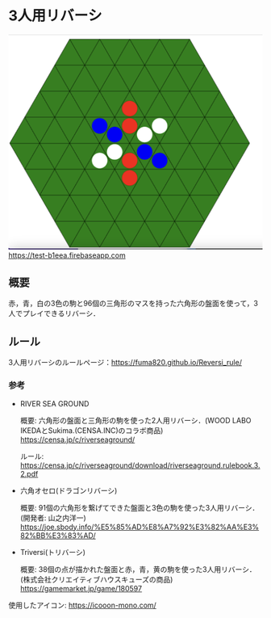 # 3人用リバーシ

![](./resource/patern_03.png)
https://test-b1eea.firebaseapp.com

## 概要

赤，青，白の3色の駒と96個の三角形のマスを持った六角形の盤面を使って，3人でプレイできるリバーシ．

## ルール

3人用リバーシのルールページ：https://fuma820.github.io/Reversi_rule/

### 参考

- RIVER SEA GROUND

    概要: 六角形の盤面と三角形の駒を使った2人用リバーシ．(WOOD LABO IKEDAとSukima.(CENSA.INC)のコラボ商品)
https://censa.jp/c/riverseaground/

    ルール: https://censa.jp/c/riverseaground/download/riverseaground.rulebook.3.2.pdf

- 六角オセロ(ドラゴンリバーシ)

    概要: 91個の六角形を繋げてできた盤面と3色の駒を使った3人用リバーシ．(開発者: 山之内洋一)
https://joe.sbody.info/%E5%85%AD%E8%A7%92%E3%82%AA%E3%82%BB%E3%83%AD/

- Triversi(トリバーシ)

    概要: 38個の点が描かれた盤面と赤，青，黄の駒を使った3人用リバーシ．(株式会社クリエイティブハウスキューズの商品)
https://gamemarket.jp/game/180597

使用したアイコン: https://icooon-mono.com/
